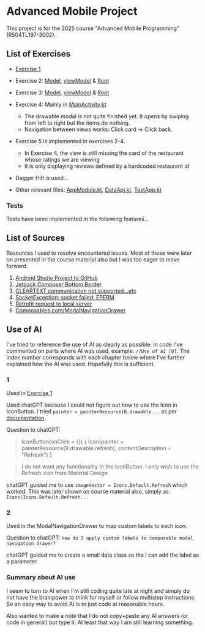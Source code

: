 # Advanced Mobile Project

This project is for the 2025 course "Advanced Mobile Programming" (R504TL197-3002).

## List of Exercises

- [Exercise 1](https://github.com/enymariam/mobile-project/blob/b3a19e49e07c2898222c308291b2d6689799f9e7/app/src/main/java/com/example/advancedmobileapp/basic_layout/LayoutExercise.kt) 
- Exercise 2: [Model](https://github.com/enymariam/mobile-project/blob/0b889d0682bcf28475f1850f80a70874e84ef2f7/app/src/main/java/com/example/advancedmobileapp/models/RestaurantWithAvgRatingDto.kt), [viewModel](https://github.com/enymariam/mobile-project/blob/0b889d0682bcf28475f1850f80a70874e84ef2f7/app/src/main/java/com/example/advancedmobileapp/vm/RestaurantsWithAvgRatingsViewModel.kt) & [Root](https://github.com/enymariam/mobile-project/blob/0b889d0682bcf28475f1850f80a70874e84ef2f7/app/src/main/java/com/example/advancedmobileapp/RestaurantsWithAvgRatings.kt)
- Exercise 3: [Model](https://github.com/enymariam/mobile-project/blob/0b889d0682bcf28475f1850f80a70874e84ef2f7/app/src/main/java/com/example/advancedmobileapp/models/RestaurantDto.kt), [viewModel](https://github.com/enymariam/mobile-project/blob/0b889d0682bcf28475f1850f80a70874e84ef2f7/app/src/main/java/com/example/advancedmobileapp/vm/RestaurantViewModel.kt) & [Root](https://github.com/enymariam/mobile-project/blob/0b889d0682bcf28475f1850f80a70874e84ef2f7/app/src/main/java/com/example/advancedmobileapp/Restaurant.kt)
- Exercise 4: Mainly in [MainActivity.kt](https://github.com/enymariam/mobile-project/blob/6586684bf70584a332293509f132888cc1c14e50/app/src/main/java/com/example/advancedmobileapp/MainActivity.kt)
  - The drawable modal is not quite finished yet. It opens by swiping from left to right but the items do nothing.
  - Navigation between views works: Click card -> Click back.
  
- Exercise 5 is implemented in exercises 2-4. 
  - In Exercise 4, the view is still missing the card of the restaurant whose ratings we are viewing
  - It is only displaying reviews defined by a hardcoded restaurant id
  
- Dagger Hilt is used...
- Other relevant files: [AppModule.kt](https://github.com/enymariam/mobile-project/blob/7950f2ed3f362487b52c55574c435bf682140a8f/app/src/main/java/com/example/advancedmobileapp/AppModule.kt), [DataApi.kt](https://github.com/enymariam/mobile-project/blob/7950f2ed3f362487b52c55574c435bf682140a8f/app/src/main/java/com/example/advancedmobileapp/DataApi.kt), [TestApp.kt](https://github.com/enymariam/mobile-project/blob/7950f2ed3f362487b52c55574c435bf682140a8f/app/src/main/java/com/example/advancedmobileapp/TestApp.kt)

### Tests
Tests have been implemented in the following features...

## List of Sources

Resources I used to resolve encountered issues. Most of these were later on presented in the course material also but I was too eager to move forward.

1. [Android Studio Project to GitHub](https://www.youtube.com/watch?v=d0uith-LE3o&ab_channel=PracticalCoding)
2. [Jetpack Composer Bottom Border](https://medium.com/@banmarkovic/jetpack-compose-bottom-border-8f1662c2aa84)
3. [CLEARTEXT communication not supported...etc](https://stackoverflow.com/questions/41650965/cleartext-communication-not-supported-on-retrofit)
4. [SocketException: socket failed: EPERM](https://stackoverflow.com/questions/56266801/java-net-socketexception-socket-failed-eperm-operation-not-permitted)
5. [Retrofit request to local server](https://stackoverflow.com/questions/40077927/simple-retrofit2-request-to-a-localhost-server)
6. [Composables.com/ModalNavigationDrawer](https://composables.com/material3/modalnavigationdrawer)

## Use of AI

I've tried to reference the use of AI as clearly as possible. In code I've commented on parts where AI was used, example:
`//Use of AI [0]`. The index number corresponds with each chapter below where I've further explained how the AI was used. Hopefully this is sufficient.

### 1 

Used in [Exercise 1](https://github.com/enymariam/mobile-project/blob/b3a19e49e07c2898222c308291b2d6689799f9e7/app/src/main/java/com/example/advancedmobileapp/basic_layout/LayoutExercise.kt)

Used chatGPT because I could not figure out how to use the Icon in IconButton.
I tried `painter = painterResource(R.drawable...` as per [documentation](https://developer.android.com/develop/ui/compose/components/icon-button).

Question to chatGPT: 
>IconButton(onClick = {}) {
    Icon(painter = painterResource(R.drawable.refresh),
                   contentDescription = "Refresh")
}

>I do not want any functionality in the IconButton. I only wish to use the Refresh icon from Material Design.


chatGPT guided me to use `imageVector = Icons.Default.Refresh` which worked. This was later shown on course material also, simply as `Icons(Icons.Default.Refresh...`

### 2
Used in the ModalNavigationDrawer to map custom labels to each icon.

Question to chatGPT:
`How do I apply custom labels to composable modal navigation drawer?`

chatGPT guided me to create a small data class so tha I can add the label as a parameter.

### Summary about AI use

I seem to turn to AI when I'm still coding quite late at night and simply do not have the brainpower to think for myself or follow multistep instructions.
So an easy way to avoid AI is to just code at reasonable hours.

Also wanted to make a note that I do not copy+paste any AI answers (or code in general) but type it. At least that way I am still learning something.